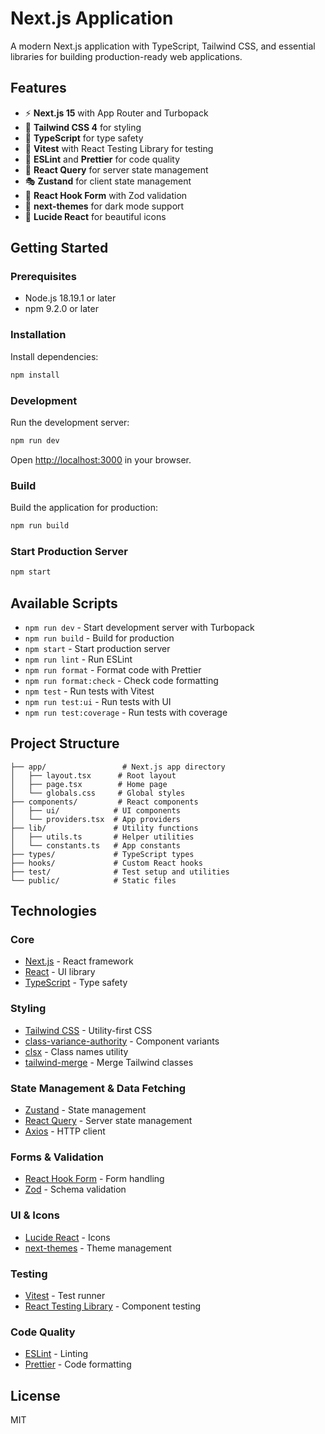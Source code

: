 # Next.js Application

A modern Next.js application with TypeScript, Tailwind CSS, and essential libraries for building production-ready web applications.

## Features

- ⚡ **Next.js 15** with App Router and Turbopack
- 🎨 **Tailwind CSS 4** for styling
- 📘 **TypeScript** for type safety
- 🧪 **Vitest** with React Testing Library for testing
- 🎯 **ESLint** and **Prettier** for code quality
- 🔄 **React Query** for server state management
- 🎭 **Zustand** for client state management
- 📝 **React Hook Form** with Zod validation
- 🌙 **next-themes** for dark mode support
- 🎨 **Lucide React** for beautiful icons

## Getting Started

### Prerequisites

- Node.js 18.19.1 or later
- npm 9.2.0 or later

### Installation

Install dependencies:

```bash
npm install
```

### Development

Run the development server:

```bash
npm run dev
```

Open [http://localhost:3000](http://localhost:3000) in your browser.

### Build

Build the application for production:

```bash
npm run build
```

### Start Production Server

```bash
npm start
```

## Available Scripts

- `npm run dev` - Start development server with Turbopack
- `npm run build` - Build for production
- `npm start` - Start production server
- `npm run lint` - Run ESLint
- `npm run format` - Format code with Prettier
- `npm run format:check` - Check code formatting
- `npm test` - Run tests with Vitest
- `npm run test:ui` - Run tests with UI
- `npm run test:coverage` - Run tests with coverage

## Project Structure

```
├── app/                 # Next.js app directory
│   ├── layout.tsx      # Root layout
│   ├── page.tsx        # Home page
│   └── globals.css     # Global styles
├── components/         # React components
│   ├── ui/            # UI components
│   └── providers.tsx  # App providers
├── lib/               # Utility functions
│   ├── utils.ts       # Helper utilities
│   └── constants.ts   # App constants
├── types/             # TypeScript types
├── hooks/             # Custom React hooks
├── test/              # Test setup and utilities
└── public/            # Static files
```

## Technologies

### Core
- [Next.js](https://nextjs.org/) - React framework
- [React](https://react.dev/) - UI library
- [TypeScript](https://www.typescriptlang.org/) - Type safety

### Styling
- [Tailwind CSS](https://tailwindcss.com/) - Utility-first CSS
- [class-variance-authority](https://cva.style/) - Component variants
- [clsx](https://github.com/lukeed/clsx) - Class names utility
- [tailwind-merge](https://github.com/dcastil/tailwind-merge) - Merge Tailwind classes

### State Management & Data Fetching
- [Zustand](https://zustand-demo.pmnd.rs/) - State management
- [React Query](https://tanstack.com/query) - Server state management
- [Axios](https://axios-http.com/) - HTTP client

### Forms & Validation
- [React Hook Form](https://react-hook-form.com/) - Form handling
- [Zod](https://zod.dev/) - Schema validation

### UI & Icons
- [Lucide React](https://lucide.dev/) - Icons
- [next-themes](https://github.com/pacocoursey/next-themes) - Theme management

### Testing
- [Vitest](https://vitest.dev/) - Test runner
- [React Testing Library](https://testing-library.com/react) - Component testing

### Code Quality
- [ESLint](https://eslint.org/) - Linting
- [Prettier](https://prettier.io/) - Code formatting

## License

MIT
